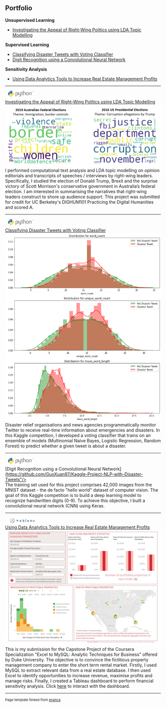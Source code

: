 ## Portfolio
<b>Unsupervised Learning</b><br>
- <a href="#Investigating-the-Appeal-of-Right-Wing-Politics-using-LDA-Topic-Modelling">Investigating the Appeal of Right-Wing Politics using LDA Topic Modelling</a><br>

<b>Supervised Learning</b><br>
- <a href="#Classifying_Disaster_Tweets_with_Voting_Classifier">Classifying Disaster Tweets with Voting Classifier</a><br> 
- <a href="#Digit-Recognition-with-CNN">Digit Recognition using a Convolutional Neural Network</a><br> 

<b>Sensitivity Analysis</b><br>
- <a href="#Using-Data-Analytics-Tools-to-Increase-Real-Estate-Management-Profits">Using Data Analytics Tools to Increase Real Estate Management Profits</a> 

---

<a id="Investigating-the-Appeal-of-Right-Wing-Politics-using-LDA-Topic-Modelling"> &nbsp; <img src="images/python.png" height="25"><br>
[Investigating the Appeal of Right-Wing Politics using LDA Topic Modelling](https://github.com/GuoXuan97/Investigating-the-Appeal-of-Right-Wing-Politics-using-LDA-Topic-Modelling)<br></a>
<img src="images/investigating_right_wing_politics.png?raw=true"/><br>
I performed computational text analysis and LDA topic modelling on opinion editorials and transcripts of speeches / interviews by right-wing leaders. Specifically, I studied the election of Donald Trump, Brexit and the surprise victory of Scott Morrison's conservative government in Australia’s federal election. I am interested in summarising the narratives that right-wing leaders construct to shore up audience support. This project was submitted for credit for UC Berkeley's DIGHUM101 Practicing the Digital Humanities and scored A.

---


<a id="Classifying_Disaster_Tweets_with_Voting_Classifier"> &nbsp; <img src="images/python.png" height="25"><br>
[Classifying Disaster Tweets with Voting Classifier](https://github.com/GuoXuan97/Kaggle-Project-NLP-with-Disaster-Tweets/blob/master/nlp-with-disaster-tweets.ipynb)</a>
<img src="images/nlp_disaster_tweet_detection.png?raw=true"/>  <br>
Disaster relief organisations and news agencies programmatically monitor Twitter to receive real-time information about emergencies and disasters. In this Kaggle competition, I developed a voting classifier that trains on an ensemble of models (Multinomial Naive Bayes, Logistic Regression, Random Forest) to predict whether a given tweet is about a disaster.

---

<a id="Digit-Recognition-with-CNN"> &nbsp; <img src="images/python.png" height="25"><br>
[Digit Recognition using a Convolutional Neural Network](https://github.com/GuoXuan97/Kaggle-Project-NLP-with-Disaster-Tweets"/>  <br>
The training set used for this project comprises 42,000 images from the MNIST dataset - the de facto "hello world" dataset of computer vision. The goal of this Kaggle competition is to build a deep learning model to recognize handwritten digits (0-9). To achieve this objective, I built a convolutional neural network (CNN) using Keras.


---

<a id="Using-Data-Analytics-Tools-to-Increase-Real-Estate-Management-Profits"> &nbsp; <img src="images/tableau.png" height="20"><br>
[Using Data Analytics Tools to Increase Real Estate Management Profits](https://github.com/GuoXuan97/Increasing-Real-Estate-Management-Profits)</a>
<img src="images/Dashboard.jpg?raw=true"/> <br>
This is my submission for the Capstone Project of the Coursera Specialization "Excel to MySQL: Analytic Techniques for Business" offered by Duke University. The objective is to convince the fictitious property management company to enter the short term rental market. Firstly, I used MySQL to extract relevant data from a real estate database. I then used Excel to identify opportunities to increase revenue, maximise profits and manage risks. Finally, I created a Tableau dashboard to perform financial sensitivity analysis. Click [here](https://public.tableau.com/profile/guo.xuan.wong#!/vizhome/WatershedDashboard_15979878979550/Dashboard1?publish=yes) to interact with the dashboard.


---
<p style="font-size:11px">Page template forked from <a href="https://github.com/evanca/quick-portfolio">evanca</a></p>
<!-- Remove above link if you don't want to attibute -->
